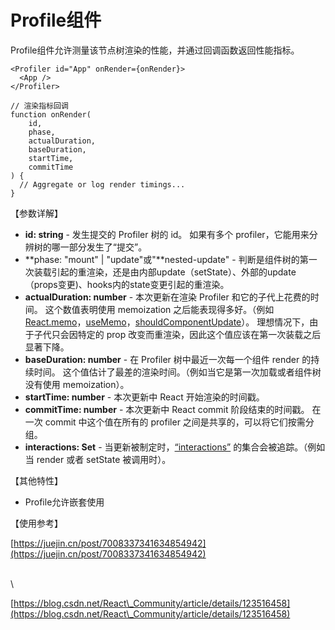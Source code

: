 # Profile组件

Profile组件允许测量该节点树渲染的性能，并通过回调函数返回性能指标。

```
<Profiler id="App" onRender={onRender}>
  <App />
</Profiler>

// 渲染指标回调
function onRender(
    id,  
    phase,
    actualDuration, 
    baseDuration, 
    startTime,
    commitTime
) {
  // Aggregate or log render timings...
}
```

【参数详解】

* **id: string** - 发生提交的 Profiler 树的 id。 如果有多个 profiler，它能用来分辨树的哪一部分发生了“提交”。
* **phase: "mount" | "update"或"**nested-update" - 判断是组件树的第一次装载引起的重渲染，还是由内部update（setState）、外部的update（props变更)、hooks内的state变更引起的重渲染。
* **actualDuration: number** - 本次更新在渲染 Profiler 和它的子代上花费的时间。 这个数值表明使用 memoization 之后能表现得多好。（例如 [React.memo](https://link.zhihu.com/?target=https%3A//react.docschina.org/docs/react-api.html%23reactmemo)，[useMemo](https://link.zhihu.com/?target=https%3A//react.docschina.org/docs/hooks-reference.html%23usememo)，[shouldComponentUpdate](https://link.zhihu.com/?target=https%3A//react.docschina.org/docs/hooks-faq.html%23how-do-i-implement-shouldcomponentupdate)）。 理想情况下，由于子代只会因特定的 prop 改变而重渲染，因此这个值应该在第一次装载之后显著下降。
* **baseDuration: number** - 在 Profiler 树中最近一次每一个组件 render 的持续时间。 这个值估计了最差的渲染时间。（例如当它是第一次加载或者组件树没有使用 memoization）。
* **startTime: number** - 本次更新中 React 开始渲染的时间戳。
* **commitTime: number** - 本次更新中 React commit 阶段结束的时间戳。 在一次 commit 中这个值在所有的 profiler 之间是共享的，可以将它们按需分组。
* **interactions: Set** - 当更新被制定时，[“interactions”](https://link.zhihu.com/?target=https%3A//fb.me/react-interaction-tracing) 的集合会被追踪。（例如当 render 或者 setState 被调用时）。

【其他特性】

* Profile允许嵌套使用

【使用参考】

[https://juejin.cn/post/7008337341634854942](https://juejin.cn/post/7008337341634854942)

\
\


[https://blog.csdn.net/React\_Community/article/details/123516458](https://blog.csdn.net/React\_Community/article/details/123516458)
